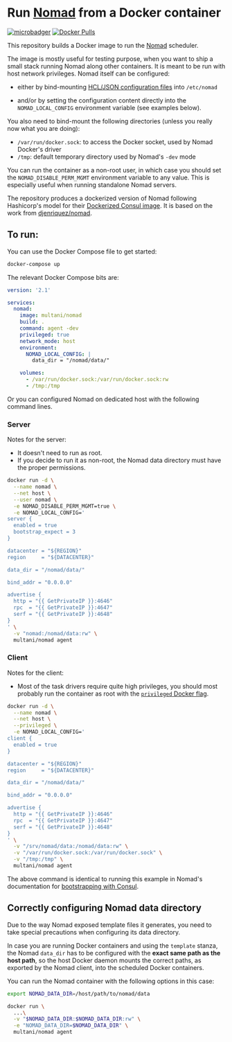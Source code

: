 # Run [Nomad](https://www.nomadproject.io) from a Docker container

[![microbadger](https://images.microbadger.com/badges/image/multani/nomad.svg)](https://microbadger.com/images/multani/nomad) [![Docker Pulls](https://img.shields.io/docker/pulls/multani/nomad.svg)](https://hub.docker.com/r/multani/nomad/)

This repository builds a Docker image to run the
[Nomad](https://www.nomadproject.io) scheduler.

The image is mostly useful for testing purpose, when you want to ship a small
stack running Nomad along other containers. It is meant to be run with host
network privileges. Nomad itself can be configured:

* either by bind-mounting [HCL/JSON configuration
  files](https://www.nomadproject.io/docs/configuration/) into `/etc/nomad`

* and/or by setting the configuration content directly into the
  `NOMAD_LOCAL_CONFIG` environment variable (see examples below).

You also need to bind-mount the following directories (unless you really now
what you are doing):

* `/var/run/docker.sock`: to access the Docker socket, used by Nomad Docker's
  driver
* `/tmp`: default temporary directory used by Nomad's `-dev` mode

You can run the container as a non-root user, in which case you should set the
`NOMAD_DISABLE_PERM_MGMT` environment variable to any value. This is especially
useful when running standalone Nomad servers.

The repository produces a dockerized version of Nomad following Hashicorp's
model for their [Dockerized Consul
image](https://github.com/hashicorp/docker-consul). It is based on the work from
[djenriquez/nomad](https://github.com/djenriquez/nomad).


## To run:

You can use the Docker Compose file to get started:

```bash
docker-compose up
```

The relevant Docker Compose bits are:

```yaml
version: '2.1'

services:
  nomad:
    image: multani/nomad
    build: .
    command: agent -dev
    privileged: true
    network_mode: host
    environment:
      NOMAD_LOCAL_CONFIG: |
        data_dir = "/nomad/data/"

    volumes:
      - /var/run/docker.sock:/var/run/docker.sock:rw
      - /tmp:/tmp
```

Or you can configured Nomad on dedicated host with the following command lines.

### Server

Notes for the server:

* It doesn't need to run as root.
* If you decide to run it as non-root, the Nomad data directory must have the
  proper permissions.

```bash
docker run -d \
  --name nomad \
  --net host \
  --user nomad \
  -e NOMAD_DISABLE_PERM_MGMT=true \
  -e NOMAD_LOCAL_CONFIG='
server {
  enabled = true
  bootstrap_expect = 3
}

datacenter = "${REGION}"
region     = "${DATACENTER}"

data_dir = "/nomad/data/"

bind_addr = "0.0.0.0"

advertise {
  http = "{{ GetPrivateIP }}:4646"
  rpc  = "{{ GetPrivateIP }}:4647"
  serf = "{{ GetPrivateIP }}:4648"
}
' \
  -v "nomad:/nomad/data:rw" \
  multani/nomad agent
```

### Client

Notes for the client:

* Most of the task drivers require quite high privileges, you should most
  probably run the container as root with the [`privileged` Docker
  flag](https://docs.docker.com/engine/reference/run/#runtime-privilege-and-linux-capabilities).

```bash
docker run -d \
  --name nomad \
  --net host \
  --privileged \
  -e NOMAD_LOCAL_CONFIG='
client {
  enabled = true
}

datacenter = "${REGION}"
region     = "${DATACENTER}"

data_dir = "/nomad/data/"

bind_addr = "0.0.0.0"

advertise {
  http = "{{ GetPrivateIP }}:4646"
  rpc  = "{{ GetPrivateIP }}:4647"
  serf = "{{ GetPrivateIP }}:4648"
}
' \
  -v "/srv/nomad/data:/nomad/data:rw" \
  -v "/var/run/docker.sock:/var/run/docker.sock" \
  -v "/tmp:/tmp" \
  multani/nomad agent
```

The above command is identical to running this example in Nomad's documentation
for [bootstrapping with
Consul](https://www.nomadproject.io/docs/cluster/bootstrapping.html).

## Correctly configuring Nomad data directory

Due to the way Nomad exposed template files it generates, you need to take
special precautions when configuring its data directory.

In case you are running Docker containers and using the `template` stanza,
the Nomad `data_dir` has to be configured with the **exact same path as the
host path**, so the host Docker daemon mounts the correct paths, as exported by
the Nomad client, into the scheduled Docker containers.

You can run the Nomad container with the following options in this case:

```bash
export NOMAD_DATA_DIR=/host/path/to/nomad/data

docker run \
  ...\
  -v "$NOMAD_DATA_DIR:$NOMAD_DATA_DIR:rw" \
  -e "NOMAD_DATA_DIR=$NOMAD_DATA_DIR" \
  multani/nomad agent
```
